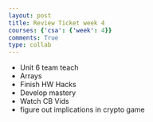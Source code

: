 ```yaml
---
layout: post
title: Review Ticket week 4
courses: {'csa': {'week': 4}}
comments: True
type: collab
---
```

- Unit 6 team teach
- Arrays
- Finish HW Hacks
- Develop mastery 
- Watch CB Vids
- figure out implications in crypto game